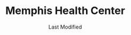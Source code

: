 ---
layout: location-page
date: Last Modified
description: "Local COVID-19 testing is available at Memphis Health Center in Memphis, Tennessee, USA."
permalink: "locations/tennessee/memphis/memphis-health-center/"
tags:
  - locations
  - tennessee
title: Memphis Health Center
uniqueName: memphis-health-center
state: Tennessee
stateAbbr: TN
hood: "Memphis"
address: "360 E H Crump Blvd"
city: "Memphis"
zip: "38126"
zipsNearby: "38002 38004 38008 38011 38012 38014 38015 38017 38027 38016 38018 38088 38019 38023 38028 38029 38036 38037 38138 38139 38183 38039 38041 38042 38045 38046 38010 38049 37501 37544 38101 38103 38104 38105 38106 38107 38108 38109 38111 38112 38113 38114 38115 38116 38117 38118 38119 38120 38122 38124 38125 38126 38127 38128 38130 38131 38132 38133 38134 38135 38136 38137 38141 38145 38147 38148 38150 38151 38152 38157 38159 38161 38163 38166 38167 38168 38173 38174 38175 38177 38181 38182 38184 38186 38187 38188 38190 38193 38194 38197 38392 38053 38054 38055 38083 38057 38058 38048 38060 38063 38066 38067 38068 38069 38071 38381 38075 38076 38601 38602 38603 38606 38611 38617 38618 38619 38620 38621 38623 38626 38632 38633 38634 38635 38649 38637 38638 38639 38641 38642 38644 38609 38646 38647 38651 38654 38655 38658 38659 38661 38664 38665 38666 38668 38628 38670 38671 38672 38676 38677 38679 38680 38686 38685 72310 72311 72312 72313 72411 72414 72315 72316 72319 72320 72321 72322 72419 72324 72325 72326 72327 72426 72329 72330 72331 72332 72428 72429 72335 72336 72338 72339 72340 72432 72341 72342 72346 72347 72348 72350 72351 72352 72437 72438 72354 72355 72358 72359 72442 72360 72364 72365 72447 72368 72370 72372 72373 72376 72377 72467 72472 72384 72386 72387 72475 72479 72390 72301 72303 72391 72394 72395 72396 38110 38142 38165" 
mapUrl: "http://maps.apple.com/?q=Memphis+Health+Center&address=360+E+H+Crump+Blvd,Memphis,Tennessee,38126"
locationType: Drive-thru
phone: "901-261-2042"
website: "undefined"
onlineBooking: undefined
closed: undefined
closedUpdate: April 22nd, 2020
notes: "By appointment only. Only for individuals with symptoms. Only for individuals with direct and unprotected exposure to a known positive case. Prioritizes health care workers."
days: Contact for hours of operation.
ctaMessage: Call 901-261-2042
ctaUrl: "tel:901-261-2042"
---